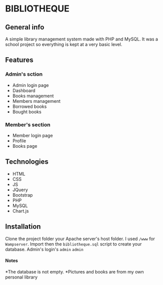 # BIBLIOTHEQUE
## General info
A simple library management system made with PHP and MySQL. It was a school project so everything is kept at a very basic level.

## Features
### Admin's sction 
* Admin login page
* Dashboard
* Books management
* Members management
* Borrowed books
* Bought books

### Member's section
* Member login page
* Profile
* Books page



## Technologies
* HTML
* CSS
* JS
* JQuery
* Bootstrap
* PHP
* MySQL
* Chart.js

## Installation
Clone the project folder your Apache server's host folder. I used `/www` for `Wampserver`.
Import then the `bibliotheque.sql` script to create your database.
Admin's login's `admin` `admin`

#### Notes
*The database is not empty.
*Pictures and books are from my own personal library 
